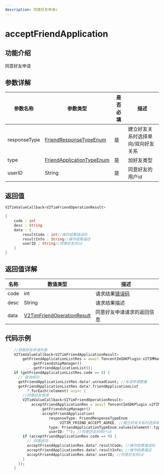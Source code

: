 ```yaml
---
description: 同意好友申请√
---
```


# acceptFriendApplication

## 功能介绍

同意好友申请

## 参数详解

| 参数名称         | 参数类型                                                               | 是否必填 | 描述                 |
| ------------ | ------------------------------------------------------------------ | ---- | ------------------ |
| responseType | [FriendResponseTypeEnum](../enums/friendresponsetypeenum.md)       | 是    | 建立好友关系时选择单向/双向好友关系 |
| type         | [FriendApplicationTypeEnum](../enums/friendapplicationtypeenum.md) | 是    | 加好友类型              |
| userID       | String                                                             | 是    | 同意好友的用户id          |

## 返回值

```dart
V2TimValueCallback<V2TimFriendOperationResult>

{
    code : int
    desc : String
    data : {
        resultCode : int//操作结果错误码
        resultInfo : String//操作结果描述
        userID : String//同意好友的id
    }
}
```

## 返回值详解

| 名称   | 数值类型                                                                              | 描述                                                             |
| ---- | --------------------------------------------------------------------------------- | -------------------------------------------------------------- |
| code | int                                                                               | 请求结果[错误码](https://cloud.tencent.com/document/product/269/1671) |
| desc | String                                                                            | 请求结果描述                                                         |
| data | [V2TimFriendOperationResult](../guan-jian-lei/user/v2timfriendoperationresult.md) | 同意好友申请请求的返回信息                                                  |

## 代码示例

```dart
    //获取好友申请列表
    V2TimValueCallback<V2TimFriendApplicationResult>
        getFriendApplicationListRes = await TencentImSDKPlugin.v2TIMManager
            .getFriendshipManager()
            .getFriendApplicationList();
    if (getFriendApplicationListRes.code == 0) {
      // 查询成功
      getFriendApplicationListRes.data?.unreadCount; //未读申请数量
      getFriendApplicationListRes.data?.friendApplicationList
          ?.forEach((element) async {
        //同意好友申请
        V2TimValueCallback<V2TimFriendOperationResult>
            acceptFriendApplicationRes = await TencentImSDKPlugin.v2TIMManager
                .getFriendshipManager()
                .acceptFriendApplication(
                    responseType: FriendResponseTypeEnum
                        .V2TIM_FRIEND_ACCEPT_AGREE, //建立好友关系时选择单向/双向好友关系
                    type: FriendApplicationTypeEnum.values[element!.type], //加好友类型 要与getApplicationList查询到的type相同，否则会报错。
                    userID: ""); //同意好友的用户id
        if (acceptFriendApplicationRes.code == 0) {
          // 同意成功
          acceptFriendApplicationRes.data?.resultCode; //操作结果错误码
          acceptFriendApplicationRes.data?.resultInfo; //操作结果描述
          acceptFriendApplicationRes.data?.userID; //同意好友的id
        }
      });
    }
```
